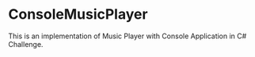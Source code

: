 # ConsoleMusicPlayer

This is an implementation of Music Player with Console Application in C# Challenge.
